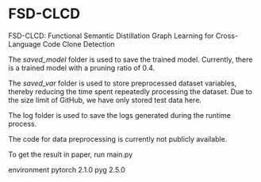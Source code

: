 # FSD-CLCD
FSD-CLCD: Functional Semantic Distillation Graph Learning for Cross-Language Code Clone Detection

The _saved_model_ folder is used to save the trained model. Currently, there is a trained model with a pruning ratio of 0.4.

The _saved_var_ folder is used to store preprocessed dataset variables, thereby reducing the time spent repeatedly processing the dataset. Due to the size limit of GitHub, we have only stored test data here.

The log folder is used to save the logs generated during the runtime process.

The code for data preprocessing is currently not publicly available.

To get the result in paper, run main.py


environment
pytorch 2.1.0
pyg 2.5.0
